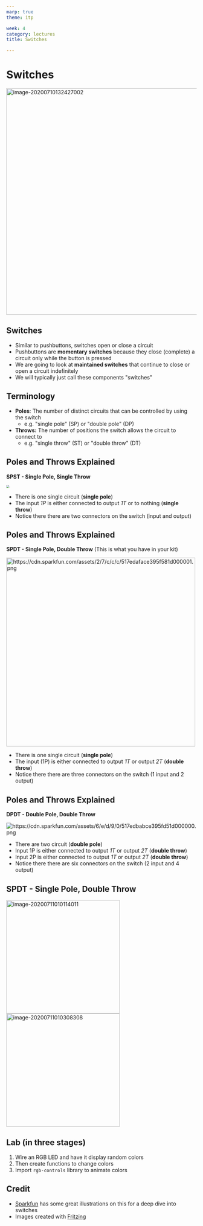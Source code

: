 ```yaml
---
marp: true
theme: itp

week: 4
category: lectures
title: Switches

---
```


<!-- headingDivider: 2 -->

# Switches

<img src="lecture_switches.assets/image-20200710132427002.png" alt="image-20200710132427002" style="width:600px;" />

## Switches

* Similar to pushbuttons, switches open or close a circuit
* Pushbuttons are **momentary switches** because they close (complete) a circuit only while the button is pressed
* We are going to look at **maintained switches** that continue to close or open a circuit indefinitely
* We will typically just call these components "switches"

## Terminology

* **Poles**: The number of distinct circuits that can be controlled by using the switch
  * e.g. "single pole" (SP) or "double pole" (DP)
* **Throws:** The number of positions the switch allows the circuit to connect to
  * e.g. "single throw" (ST) or "double throw" (DT)

## Poles and Throws Explained

**SPST - Single Pole, Single Throw**

<img src="lecture_switches.assets/517ed955ce395f471d000000.png" style="zoom:50%;" />

* There is one single circuit (**single pole**)
* The input *1P* is either connected to output *1T* or to nothing (**single throw**)
* Notice there there are two connectors on the switch (input and output)

## Poles and Throws Explained

**SPDT - Single Pole, Double Throw** (This is what you have in your kit)

<img src="lecture_switches.assets/517edaface395f581d000001.png" alt="https://cdn.sparkfun.com/assets/2/7/c/c/c/517edaface395f581d000001.png" style="width:500px;" />

* There is one single circuit (**single pole**)
* The input (1P) is either connected to output *1T* or output *2T* (**double throw**)
* Notice there there are three connectors on the switch (1 input and 2 output)

## Poles and Throws Explained

**DPDT - Double Pole, Double Throw** 

<img src="lecture_switches.assets/517edbabce395fd51d000000.png" alt="https://cdn.sparkfun.com/assets/6/e/d/9/0/517edbabce395fd51d000000.png" style="widht:500px" />

* There are two circuit (**double pole**)
* Input 1P is either connected to output *1T* or output *2T* (**double throw**)
* Input 2P is either connected to output *1T* or output *2T* (**double throw**)
* Notice there there are six connectors on the switch (2 input and 4 output)

## SPDT - Single Pole, Double Throw

<img src="lecture_switches.assets/image-20200711010114011.png" alt="image-20200711010114011" style="width:300px;" />

<img src="lecture_switches.assets/image-20200711010308308.png" alt="image-20200711010308308" style="width:300px;" />

## Lab (in three stages)

1) Wire an RGB LED and have it display random colors
2) Then create functions to change colors
3) Import `rgb-controls` library to animate colors

## Credit

- [Sparkfun](https://learn.sparkfun.com/tutorials/switch-basics/all) has some great illustrations on this for a deep dive into switches
- Images created with [Fritzing](https://fritzing.org/home/)

